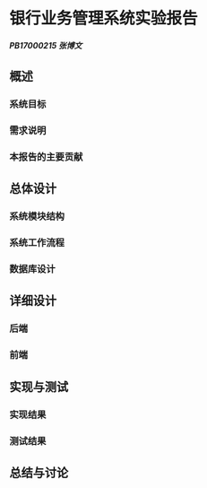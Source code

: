 # 银行业务管理系统实验报告

##### PB17000215 张博文

## 概述

### 系统目标

<!-- 主要开发目标 -->

### 需求说明

<!-- 主要功能需求 -->

### 本报告的主要贡献

<!-- 报告的主要内容 -->

## 总体设计

### 系统模块结构

<!-- 给出本系统的模块结构图，包括各级子模块，以及模块之间的接口关系。定义每个模块的基本功能。 -->

### 系统工作流程

<!-- 给出系统工作流程图 -->

### 数据库设计

<!-- 给出本系统的模块结构图，包括各级子模块，以及模块之间的接口关系。定义每个模块的基本功能。 -->

## 详细设计

### 后端

<!-- 给出该模块的输入、输出和程序流程图。 -->

### 前端

## 实现与测试

### 实现结果

<!-- 给出各个功能需求的实现界面和运行结果。 -->

### 测试结果

<!-- 给出各个功能需求的测试用例和测试结果。 -->

## 总结与讨论

<!-- 总结本系统开发过程中的主要收获、教训。 -->
